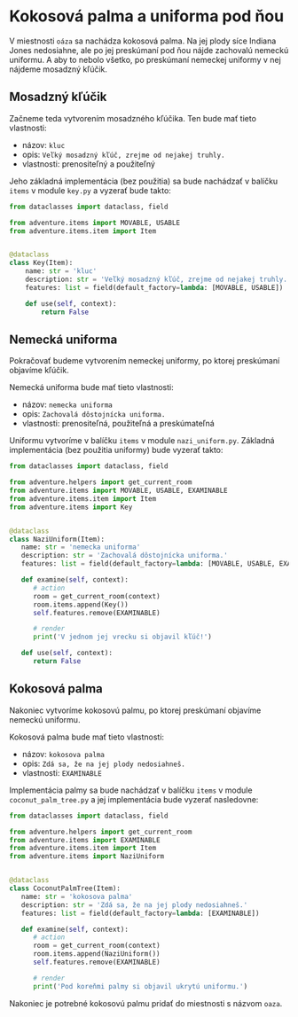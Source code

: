 # Kokosová palma a uniforma pod ňou

V miestnosti `oáza` sa nachádza kokosová palma. Na jej plody síce Indiana Jones nedosiahne, ale po jej preskúmaní
pod ňou nájde zachovalú nemeckú uniformu. A aby to nebolo všetko, po preskúmaní nemeckej uniformy v nej nájdeme
mosadzný kľúčik.


## Mosadzný kľúčik

Začneme teda vytvorením mosadzného kľúčika. Ten bude mať tieto vlastnosti:

* názov: `kluc`
* opis: `Veľký mosadzný kľúč, zrejme od nejakej truhly.`
* vlastnosti: prenositeľný a použiteľný

Jeho základná implementácia (bez použitia) sa bude nachádzať v balíčku `items` v module `key.py` a vyzerať bude takto:

```python
from dataclasses import dataclass, field

from adventure.items import MOVABLE, USABLE
from adventure.items.item import Item


@dataclass
class Key(Item):
    name: str = 'kluc'
    description: str = 'Veľký mosadzný kľúč, zrejme od nejakej truhly.'
    features: list = field(default_factory=lambda: [MOVABLE, USABLE])

    def use(self, context):
        return False
```


## Nemecká uniforma

Pokračovať budeme vytvorením nemeckej uniformy, po ktorej preskúmaní objavíme kľúčik.

Nemecká uniforma bude mať tieto vlastnosti:

* názov: `nemecka uniforma`
* opis: `Zachovalá dôstojnícka uniforma.`
* vlastnosti: prenositeľná, použiteľná a preskúmateľná

Uniformu vytvoríme v balíčku `items` v module `nazi_uniform.py`. Základná implementácia (bez použitia uniformy) bude
vyzerať takto:

```python
from dataclasses import dataclass, field

from adventure.helpers import get_current_room
from adventure.items import MOVABLE, USABLE, EXAMINABLE
from adventure.items.item import Item
from adventure.items import Key


@dataclass
class NaziUniform(Item):
   name: str = 'nemecka uniforma'
   description: str = 'Zachovalá dôstojnícka uniforma.'
   features: list = field(default_factory=lambda: [MOVABLE, USABLE, EXAMINABLE])

   def examine(self, context):
      # action
      room = get_current_room(context)
      room.items.append(Key())
      self.features.remove(EXAMINABLE)

      # render
      print('V jednom jej vrecku si objavil kľúč!')

   def use(self, context):
      return False
```


## Kokosová palma

Nakoniec vytvoríme kokosovú palmu, po ktorej preskúmaní objavíme nemeckú uniformu.

Kokosová palma bude mať tieto vlastnosti:

* názov: `kokosova palma`
* opis: `Zdá sa, že na jej plody nedosiahneš.`
* vlastnosti: `EXAMINABLE`


Implementácia palmy sa bude nachádzať v balíčku `items` v module `coconut_palm_tree.py` a jej implementácia bude
vyzerať nasledovne:

```python
from dataclasses import dataclass, field

from adventure.helpers import get_current_room
from adventure.items import EXAMINABLE
from adventure.items.item import Item
from adventure.items import NaziUniform


@dataclass
class CoconutPalmTree(Item):
   name: str = 'kokosova palma'
   description: str = 'Zdá sa, že na jej plody nedosiahneš.'
   features: list = field(default_factory=lambda: [EXAMINABLE])

   def examine(self, context):
      # action
      room = get_current_room(context)
      room.items.append(NaziUniform())
      self.features.remove(EXAMINABLE)

      # render
      print('Pod koreňmi palmy si objavil ukrytú uniformu.')
```

Nakoniec je potrebné kokosovú palmu pridať do miestnosti s názvom `oaza`.
